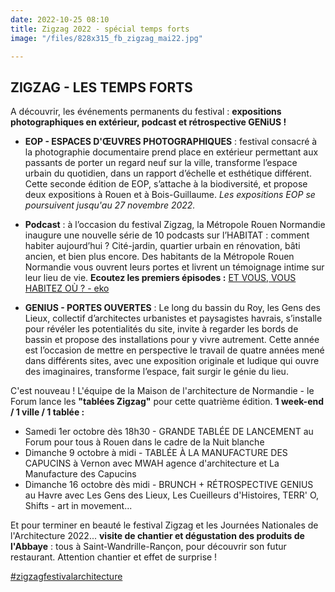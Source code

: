 ```yaml
---
date: 2022-10-25 08:10
title: Zigzag 2022 - spécial temps forts
image: "/files/828x315_fb_zigzag_mai22.jpg"

---
```

## ZIGZAG - LES TEMPS FORTS

A découvrir, les événements permanents du festival : **expositions photographiques en extérieur, podcast et rétrospective GENiUS !**

* **EOP - ESPACES D'ŒUVRES PHOTOGRAPHIQUES** : festival consacré à la photographie documentaire prend place en extérieur permettant aux passants de porter un regard neuf sur la ville, transforme l’espace urbain du quotidien, dans un rapport d’échelle et esthétique différent. Cette seconde édition de EOP, s’attache à la biodiversité, et propose deux expositions à Rouen et à Bois-Guillaume. _Les expositions EOP se poursuivent jusqu'au 27 novembre 2022._


* **Podcast** : à l’occasion du festival Zigzag, la Métropole Rouen Normandie inaugure une nouvelle série de 10 podcasts sur l’HABITAT : comment habiter aujourd’hui ? Cité-jardin, quartier urbain en rénovation, bâti ancien, et bien plus encore. Des habitants de la Métropole Rouen Normandie vous ouvrent leurs portes et livrent un témoignage intime sur leur lieu de vie. **Ecoutez les premiers épisodes :** [ET VOUS, VOUS HABITEZ OÙ ? - eko](https://podcasts.metropole-rouen-normandie.fr/et-vous-vous-habitez-ou-89b71962/#episodes)


* **GENIUS - PORTES OUVERTES** : Le long du bassin du Roy, les Gens des Lieux, collectif d’architectes urbanistes et paysagistes havrais, s’installe pour révéler les potentialités du site, invite à regarder les bords de bassin et propose des installations pour y vivre autrement. Cette année est l’occasion de mettre en perspective le travail de quatre années mené dans différents sites, avec une exposition originale et ludique qui ouvre des imaginaires, transforme l’espace, fait surgir le génie du lieu.

C'est nouveau ! L'équipe de la Maison de l'architecture de Normandie - le Forum lance les **"tablées Zigzag"** pour cette quatrième édition. **1 week-end / 1 ville / 1 tablée :**

* Samedi 1er octobre dès 18h30 - GRANDE TABLÉE DE LANCEMENT au Forum pour tous à Rouen dans le cadre de la Nuit blanche
* Dimanche 9 octobre à midi - TABLÉE À LA MANUFACTURE DES CAPUCINS à Vernon avec MWAH agence d'architecture et La Manufacture des Capucins
* Dimanche 16 octobre dès midi - BRUNCH + RÉTROSPECTIVE GENIUS au Havre avec Les Gens des Lieux, Les Cueilleurs d'Histoires, TERR' O, Shifts - art in movement...

Et pour terminer en beauté le festival Zigzag et les Journées Nationales de l'Architecture 2022... **visite de chantier et dégustation des produits de l'Abbaye** : tous à Saint-Wandrille-Rançon, pour découvrir son futur restaurant. Attention chantier et effet de surprise !

[#zigzagfestivalarchitecture]()